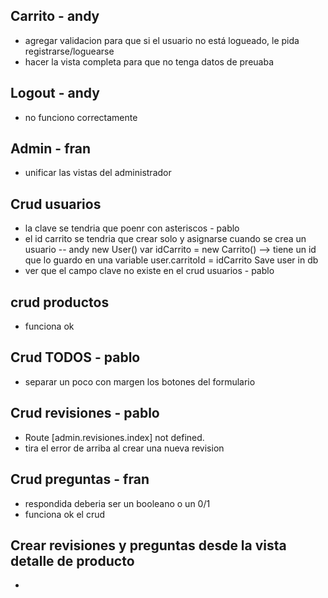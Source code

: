 ## Carrito - andy
- agregar validacion para que si el usuario no está logueado, le pida registrarse/loguearse
- hacer la vista completa para que no tenga datos de preuaba

## Logout - andy
- no funciono correctamente

## Admin - fran
- unificar las vistas del administrador 

## Crud usuarios 
- la clave se tendria que poenr con asteriscos - pablo
- el id carrito se tendria que crear solo y asignarse cuando se crea un usuario -- andy 
new User()
   var idCarrito = new Carrito() --> tiene un id que lo guardo en una variable
    user.carritoId  = idCarrito
    Save user in db
- ver que el campo clave no existe en el crud usuarios - pablo

## crud productos
- funciona ok

## Crud TODOS - pablo
- separar un poco con margen los botones del formulario

## Crud revisiones - pablo
- Route [admin.revisiones.index] not defined. 
- tira el error de arriba al crear una nueva revision

## Crud preguntas - fran
- respondida deberia ser un booleano o un 0/1
- funciona ok el crud

## Crear revisiones y preguntas desde la vista detalle de producto
- 
